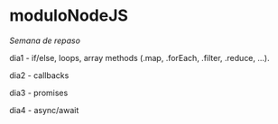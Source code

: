 # moduloNodeJS

*Semana de repaso*

dia1 - if/else, loops, array methods (.map, .forEach, .filter, .reduce, ...).

dia2 - callbacks

dia3 - promises

dia4 - async/await
